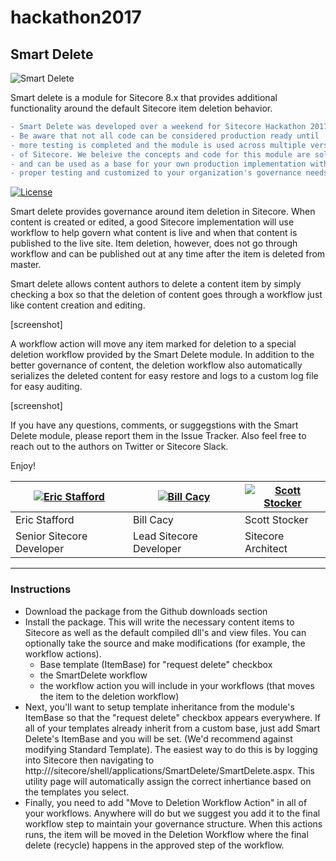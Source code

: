# hackathon2017

## Smart Delete

![Smart Delete](https://raw.githubusercontent.com/Justice-League-Of-Sitecore/hackathon2017/develop/readme-logo.jpg)

Smart delete is a module for Sitecore 8.x that provides additional functionality around the default Sitecore item deletion behavior. 

```diff
- Smart Delete was developed over a weekend for Sitecore Hackathon 2017
- Be aware that not all code can be considered production ready until
- more testing is completed and the module is used across multiple versions
- of Sitecore. We beleive the concepts and code for this module are solid
- and can be used as a base for your own production implementation with 
- proper testing and customized to your organization's governance needs.
```

[![License](https://img.shields.io/badge/license-MIT%20License-brightgreen.svg)](https://opensource.org/licenses/MIT)

Smart delete provides governance around item deletion in Sitecore. When content is created or edited, a good Sitecore implementation will use workflow to help govern what content is live and when that content is published to the live site. Item deletion, however, does not go through workflow and can be published out at any time after the item is deleted from master. 

Smart delete allows content authors to delete a content item by simply checking a box so that the deletion of content goes through a workflow just like content creation and editing.

[screenshot]

A workflow action will move any item marked for deletion to a special deletion workflow provided by the Smart Delete module. In addition to the better governance of content, the deletion workflow also automatically serializes the deleted content for easy restore and logs to a custom log file for easy auditing.

[screenshot]

If you have any questions, comments, or suggegstions with the Smart Delete module, please report them in the Issue Tracker. Also feel free to reach out to the authors on Twitter or Sitecore Slack.

Enjoy!

| [![Eric Stafford](https://avatars2.githubusercontent.com/u/9593511?v=3&s=220)](https://github.com/5up3rman) | [![Bill Cacy](https://pbs.twimg.com/profile_images/718146990484271104/IV--ElH_.jpg)](https://github.com/BillCacy) | [![Scott Stocker](https://avatars0.githubusercontent.com/u/22794?v=3&s=220)](https://github.com/sestocker) |
---|---|---
| Eric Stafford | Bill Cacy | Scott Stocker |
| Senior Sitecore Developer | Lead Sitecore Developer | Sitecore Architect |

---

### Instructions

- Download the package from the Github downloads section
- Install the package. This will write the necessary content items to Sitecore as well as the default compiled dll's and view files. You can optionally take the source and make modifications (for example, the workflow actions).
  - Base template (ItemBase) for "request delete" checkbox
  - the SmartDelete workflow
  - the workflow action you will include in your workflows (that moves the item to the deletion workflow)
- Next, you'll want to setup template inheritance from the module's ItemBase so that the "request delete" checkbox appears everywhere. If all of your templates already inherit from a custom base, just add Smart Delete's ItemBase and you will be set. (We'd recommend against modifying Standard Template). The easiest way to do this is by logging into Sitecore then navigating to http://<sitecore>/sitecore/shell/applications/SmartDelete/SmartDelete.aspx. This utility page will automatically assign the correct inhertiance based on the templates you select.
- Finally, you need to add "Move to Deletion Workflow Action" in all of your workflows. Anywhere will do but we suggest you add it to the final workflow step to maintain your governance structure. When this actions runs, the item will be moved in the Deletion Workflow where the final delete (recycle) happens in the approved step of the workflow.

